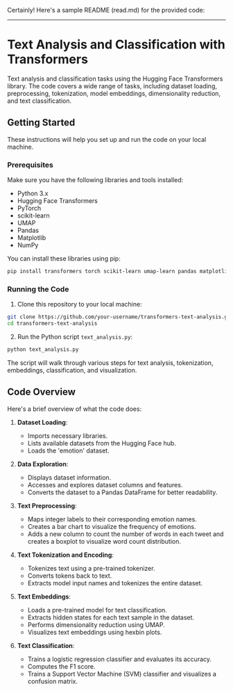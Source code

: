 Certainly! Here's a sample README (read.md) for the provided code:

---

# Text Analysis and Classification with Transformers

Text analysis and classification tasks using the Hugging Face Transformers library. The code covers a wide range of tasks, including dataset loading, preprocessing, tokenization, model embeddings, dimensionality reduction, and text classification.

## Getting Started

These instructions will help you set up and run the code on your local machine.

### Prerequisites

Make sure you have the following libraries and tools installed:

- Python 3.x
- Hugging Face Transformers
- PyTorch
- scikit-learn
- UMAP
- Pandas
- Matplotlib
- NumPy

You can install these libraries using pip:

```bash
pip install transformers torch scikit-learn umap-learn pandas matplotlib numpy
```

### Running the Code

1. Clone this repository to your local machine:

```bash
git clone https://github.com/your-username/transformers-text-analysis.git
cd transformers-text-analysis
```

2. Run the Python script `text_analysis.py`:

```bash
python text_analysis.py
```

The script will walk through various steps for text analysis, tokenization, embeddings, classification, and visualization.

## Code Overview

Here's a brief overview of what the code does:

1. **Dataset Loading**:
   - Imports necessary libraries.
   - Lists available datasets from the Hugging Face hub.
   - Loads the 'emotion' dataset.

2. **Data Exploration**:
   - Displays dataset information.
   - Accesses and explores dataset columns and features.
   - Converts the dataset to a Pandas DataFrame for better readability.

3. **Text Preprocessing**:
   - Maps integer labels to their corresponding emotion names.
   - Creates a bar chart to visualize the frequency of emotions.
   - Adds a new column to count the number of words in each tweet and creates a boxplot to visualize word count distribution.

4. **Text Tokenization and Encoding**:
   - Tokenizes text using a pre-trained tokenizer.
   - Converts tokens back to text.
   - Extracts model input names and tokenizes the entire dataset.

5. **Text Embeddings**:
   - Loads a pre-trained model for text classification.
   - Extracts hidden states for each text sample in the dataset.
   - Performs dimensionality reduction using UMAP.
   - Visualizes text embeddings using hexbin plots.

6. **Text Classification**:
   - Trains a logistic regression classifier and evaluates its accuracy.
   - Computes the F1 score.
   - Trains a Support Vector Machine (SVM) classifier and visualizes a confusion matrix.
